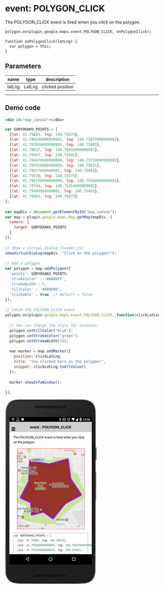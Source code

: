 # event: POLYGON_CLICK

The POLYGON_CLICK event is fired when you click on the polygon.

```
polygon.on(plugin.google.maps.event.POLYGON_CLICK, onPolygonClick);

function onPolygonClick(latLng) {
  var polygon = this;
}
```

## Parameters

name           | type          | description
---------------|---------------|---------------------------------------
latLng         | LatLng        | clicked position
-----------------------------------------------------------------------

## Demo code

```html
<div id="map_canvas"></div>
```

```js
var GORYOKAKU_POINTS = [
  {lat: 41.79883, lng: 140.75675},
  {lat: 41.799240000000005, lng: 140.75875000000002},
  {lat: 41.797650000000004, lng: 140.75905},
  {lat: 41.79637, lng: 140.76018000000002},
  {lat: 41.79567, lng: 140.75845},
  {lat: 41.794470000000004, lng: 140.75714000000002},
  {lat: 41.795010000000005, lng: 140.75611},
  {lat: 41.79477000000001, lng: 140.75484},
  {lat: 41.79576, lng: 140.75475},
  {lat: 41.796150000000004, lng: 140.75364000000002},
  {lat: 41.79744, lng: 140.75454000000002},
  {lat: 41.79909000000001, lng: 140.75465},
  {lat: 41.79883, lng: 140.75673}
];

var mapDiv = document.getElementById("map_canvas");
var map = plugin.google.maps.Map.getMap(mapDiv, {
  camera: {
    target: GORYOKAKU_POINTS
  }
});

// Show a virtual dialog (loader.js)
showVirtualDialog(mapDiv, "Click on the polygon!");

// Add a polygon
var polygon = map.addPolygon({
  'points': GORYOKAKU_POINTS,
  'strokeColor' : '#AA00FF',
  'strokeWidth': 5,
  'fillColor' : '#880000',
  'clickable' : true  // default = false
});

// Catch the POLYGON_CLICK event
polygon.on(plugin.google.maps.event.POLYGON_CLICK, function(clickLatLng) {

  // You can change the style for instance.
  polygon.setFillColor("blue");
  polygon.setStrokeColor("green");
  polygon.setStrokeWidth(10);

  var marker = map.addMarker({
    position: clickLatLng,
    title: "You clicked here on the polygon!",
    snippet: clickLatLng.toUrlValue()
  });

  marker.showInfoWindow();

});
```

![](image.gif)
